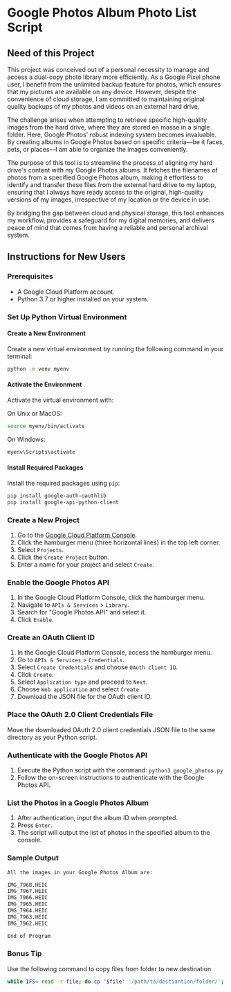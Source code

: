 
# Google Photos Album Photo List Script

## Need of this Project
This project was conceived out of a personal necessity to manage and access a dual-copy photo library more efficiently. As a Google Pixel phone user, I benefit from the unlimited backup feature for photos, which ensures that my pictures are available on any device. However, despite the convenience of cloud storage, I am committed to maintaining original quality backups of my photos and videos on an external hard drive.

The challenge arises when attempting to retrieve specific high-quality images from the hard drive, where they are stored en masse in a single folder. Here, Google Photos' robust indexing system becomes invaluable. By creating albums in Google Photos based on specific criteria—be it faces, pets, or places—I am able to organize the images conveniently.

The purpose of this tool is to streamline the process of aligning my hard drive's content with my Google Photos albums. It fetches the filenames of photos from a specified Google Photos album, making it effortless to identify and transfer these files from the external hard drive to my laptop, ensuring that I always have ready access to the original, high-quality versions of my images, irrespective of my location or the device in use.

By bridging the gap between cloud and physical storage, this tool enhances my workflow, provides a safeguard for my digital memories, and delivers peace of mind that comes from having a reliable and personal archival system.

## Instructions for New Users

### Prerequisites
- A Google Cloud Platform account.
- Python 3.7 or higher installed on your system.

### Set Up Python Virtual Environment

#### Create a New Environment
Create a new virtual environment by running the following command in your terminal:

```bash
python -m venv myenv
```

#### Activate the Environment
Activate the virtual environment with:

On Unix or MacOS:

```bash
source myenv/bin/activate
```

On Windows:

```cmd
myenv\Scripts\activate
```

#### Install Required Packages
Install the required packages using `pip`:

```bash
pip install google-auth-oauthlib
pip install google-api-python-client
```

### Create a New Project
1. Go to the [Google Cloud Platform Console](https://console.cloud.google.com/).
2. Click the hamburger menu (three horizontal lines) in the top left corner.
3. Select `Projects`.
4. Click the `Create Project` button.
5. Enter a name for your project and select `Create`.

### Enable the Google Photos API
1. In the Google Cloud Platform Console, click the hamburger menu.
2. Navigate to `APIs & Services` > `Library`.
3. Search for "Google Photos API" and select it.
4. Click `Enable`.

### Create an OAuth Client ID
1. In the Google Cloud Platform Console, access the hamburger menu.
2. Go to `APIs & Services` > `Credentials`.
3. Select `Create Credentials` and choose `OAuth client ID`.
4. Click `Create`.
5. Select `Application type` and proceed to `Next`.
6. Choose `Web application` and select `Create`.
7. Download the JSON file for the OAuth client ID.

### Place the OAuth 2.0 Client Credentials File
Move the downloaded OAuth 2.0 client credentials JSON file to the same directory as your Python script.

### Authenticate with the Google Photos API
1. Execute the Python script with the command: `python3 google_photos.py`
2. Follow the on-screen instructions to authenticate with the Google Photos API.

### List the Photos in a Google Photos Album
1. After authentication, input the album ID when prompted.
2. Press `Enter`.
3. The script will output the list of photos in the specified album to the console.

### Sample Output

```bash
All the images in your Google Photos Album are: 

IMG_7968.HEIC
IMG_7967.HEIC
IMG_7966.HEIC
IMG_7965.HEIC
IMG_7964.HEIC
IMG_7963.HEIC
IMG_7962.HEIC

End of Program
```

### Bonus Tip
Use the following command to copy files from folder to new destination

```bash
while IFS= read -r file; do cp "$file" '/path/to/destiantion/folder/'; done < '/path/to/plain-text-file-with-photos-names.txt'

```


